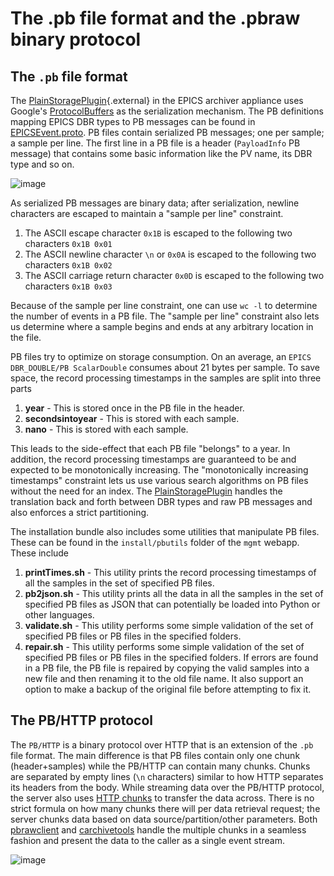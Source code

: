 # The .pb file format and the .pbraw binary protocol

## The `.pb` file format

The
[PlainStoragePlugin](../_static/javadoc/edu/stanford/slac/archiverappliance/plain/PlainStoragePlugin.html){.external}
in the EPICS archiver appliance uses Google\'s
[ProtocolBuffers](https://developers.google.com/protocol-buffers) as the
serialization mechanism. The PB definitions mapping EPICS DBR types to
PB messages can be found in [EPICSEvent.proto](../../../EPICSEvent.proto). PB
files contain serialized PB messages; one per sample; a sample per line.
The first line in a PB file is a header (`PayloadInfo` PB message) that
contains some basic information like the PV name, its DBR type and so
on.

![image](../images/pbfile.png)

As serialized PB messages are binary data; after serialization, newline
characters are escaped to maintain a \"sample per line\" constraint.

1. The ASCII escape character `0x1B` is escaped to the following two
   characters `0x1B 0x01`
2. The ASCII newline character `\n` or `0x0A` is escaped to the
   following two characters `0x1B 0x02`
3. The ASCII carriage return character `0x0D` is escaped to the
   following two characters `0x1B 0x03`

Because of the sample per line constraint, one can use `wc -l` to
determine the number of events in a PB file. The \"sample per line\"
constraint also lets us determine where a sample begins and ends at any
arbitrary location in the file.

PB files try to optimize on storage consumption. On an average, an
`EPICS DBR_DOUBLE/PB ScalarDouble` consumes about 21 bytes per sample.
To save space, the record processing timestamps in the samples are split
into three parts

1. **year** - This is stored once in the PB file in the header.
2. **secondsintoyear** - This is stored with each sample.
3. **nano** - This is stored with each sample.

This leads to the side-effect that each PB file \"belongs\" to a year.
In addition, the record processing timestamps are guaranteed to be and
expected to be monotonically increasing. The \"monotonically increasing
timestamps\" constraint lets us use various search algorithms on PB
files without the need for an index. The
[PlainStoragePlugin](../_static/javadoc/edu/stanford/slac/archiverappliance/plain/PlainStoragePlugin.html)
handles the translation back and forth between DBR types and raw PB
messages and also enforces a strict partitioning.

The installation bundle also includes some utilities that manipulate PB
files. These can be found in the `install/pbutils` folder of the `mgmt`
webapp. These include

1. **printTimes.sh** - This utility prints the record processing
   timestamps of all the samples in the set of specified PB files.
2. **pb2json.sh** - This utility prints all the data in all the samples
   in the set of specified PB files as JSON that can potentially be
   loaded into Python or other languages.
3. **validate.sh** - This utility performs some simple validation of
   the set of specified PB files or PB files in the specified folders.
4. **repair.sh** - This utility performs some simple validation of the
   set of specified PB files or PB files in the specified folders. If
   errors are found in a PB file, the PB file is repaired by copying
   the valid samples into a new file and then renaming it to the old
   file name. It also support an option to make a backup of the
   original file before attempting to fix it.

## The PB/HTTP protocol

The `PB/HTTP` is a binary protocol over HTTP that is an extension of the
`.pb` file format. The main difference is that PB files contain only one
chunk (header+samples) while the PB/HTTP can contain many chunks. Chunks
are separated by empty lines (`\n` characters) similar to how HTTP
separates its headers from the body. While streaming data over the
PB/HTTP protocol, the server also uses [HTTP chunks](http://en.wikipedia.org/wiki/Chunked_transfer_encoding) to
transfer the data across. There is no strict formula on how many chunks
there will per data retrieval request; the server chunks data based on
data source/partition/other parameters. Both
[pbrawclient](https://github.com/slacmshankar/epicsarchiverap_pbrawclient/)
and [carchivetools](https://github.com/epicsdeb/carchivetools) handle
the multiple chunks in a seamless fashion and present the data to the
caller as a single event stream.

![image](../images/pbhttp.png)
